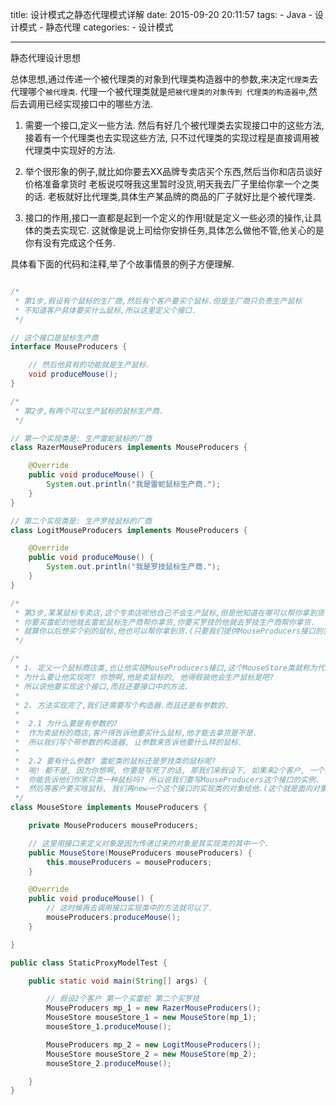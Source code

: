 title: 设计模式之静态代理模式详解
date: 2015-09-20 20:11:57
tags: 
	- Java
	- 设计模式
	- 静态代理
categories:
	- 设计模式

---

静态代理设计思想

总体思想,通过传递一个被代理类的对象到代理类构造器中的参数,来决定`代理类`去代理哪个`被代理类`.
代理一个被代理类就是`把被代理类的对象传到 代理类的构造器中`,然后去调用已经实现接口中的哪些方法.


1. 需要一个接口,定义一些方法.
然后有好几个被代理类去实现接口中的这些方法,接着有一个代理类也去实现这些方法,
只不过代理类的实现过程是直接调用被代理类中实现好的方法.

2. 举个很形象的例子,就比如你要去XX品牌专卖店买个东西,然后当你和店员谈好价格准备拿货时
老板说哎呀我这里暂时没货,明天我去厂子里给你拿一个之类的话.
老板就好比代理类,具体生产某品牌的商品的厂子就好比是个被代理类.

3. 接口的作用,接口一直都是起到一个定义的作用!就是定义一些必须的操作,让具体的类去实现它.
这就像是说上司给你安排任务,具体怎么做他不管,他关心的是你有没有完成这个任务.

具体看下面的代码和注释,举了个故事情景的例子方便理解.

<!-- more -->

```java

/*
 * 第1步,假设有个鼠标的生厂商,然后有个客户要买个鼠标.但是生厂商只负责生产鼠标
 * 不知道客户具体要买什么鼠标,所以这里定义个接口.
 */

// 这个接口是鼠标生产商
interface MouseProducers {

	// 然后他具有的功能就是生产鼠标.
	void produceMouse();
}

/*
 * 第2步,有两个可以生产鼠标的鼠标生产商.
 */

// 第一个实现类是: 生产雷蛇鼠标的厂商
class RazerMouseProducers implements MouseProducers {

	@Override
	public void produceMouse() {
		System.out.println("我是雷蛇鼠标生产商.");
	}
}

// 第二个实现类是: 生产罗技鼠标的厂商
class LogitMouseProducers implements MouseProducers {

	@Override
	public void produceMouse() {
		System.out.println("我是罗技鼠标生产商.");
	}
}

/*
 * 第3步,某某鼠标专卖店,这个专卖店呢他自己不会生产鼠标,但是他知道在哪可以帮你拿到货.
 * 你要买雷蛇的他就去雷蛇鼠标生产商帮你拿货,你要买罗技的他就去罗技生产商帮你拿货.
 * 就算你以后想买个别的鼠标,他也可以帮你拿到货.(只要我们提供MouseProducers接口的实现类, 他都可以代理帮你拿货)
 */

/*
 * 1. 定义一个鼠标商店类,也让他实现MouseProducers接口,这个MouseStore类就称为代理类.
 * 为什么要让他实现呢? 你想啊,他是卖鼠标的, 他得假装他会生产鼠标是吧?
 * 所以说他要实现这个接口,而且还要接口中的方法.
 * 
 * 2. 方法实现完了,我们还需要写个构造器.而且还是有参数的.
 * 
 * 	2.1 为什么要是有参数的?
 * 	作为卖鼠标的商店,客户得告诉他要买什么鼠标,他才能去拿货是不是.
 * 	所以我们写个带参数的构造器, 让参数来告诉他要什么样的鼠标.
 * 
 * 	2.2 要有什么参数? 雷蛇类的鼠标还是罗技类的鼠标呢?
 * 	啪! 都不是, 因为你想啊, 你要是写死了的话, 那我们来假设下, 如果来2个客户, 一个要雷蛇的, 一个要罗技的.
 * 	你能告诉他们你家只卖一种鼠标吗? 所以说我们要写MouseProducers这个接口的实例.
 * 	然后等客户要买啥鼠标, 我们再new一个这个接口的实现类的对象给他.(这个就是面向对象中美妙的多态性啦!)
 */
class MouseStore implements MouseProducers {

	private MouseProducers mouseProducers;

	// 这里用接口来定义对象是因为传递过来的对象是其实现类的其中一个.
	public MouseStore(MouseProducers mouseProducers) {
		this.mouseProducers = mouseProducers;
	}

	@Override
	public void produceMouse() {
		// 这时候再去调用接口实现类中的方法就可以了.
		mouseProducers.produceMouse();
	}

}

public class StaticProxyModelTest {

	public static void main(String[] args) {

		// 假设2个客户 第一个买雷蛇 第二个买罗技
		MouseProducers mp_1 = new RazerMouseProducers();
		MouseStore mouseStore_1 = new MouseStore(mp_1);
		mouseStore_1.produceMouse();

		MouseProducers mp_2 = new LogitMouseProducers();
		MouseStore mouseStore_2 = new MouseStore(mp_2);
		mouseStore_2.produceMouse();

	}
}
```